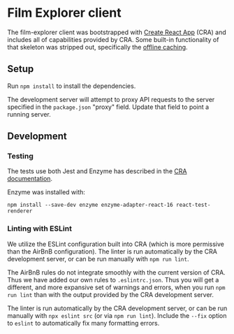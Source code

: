 # Film Explorer client

The film-explorer client was bootstrapped with [Create React App](https://github.com/facebookincubator/create-react-app) (CRA) and includes all of capabilities provided by CRA. Some built-in functionality of that skeleton was stripped out, specifically the [offline caching](https://github.com/facebook/create-react-app/blob/master/packages/react-scripts/template/README.md#making-a-progressive-web-app).

## Setup

Run `npm install` to install the dependencies.

The development server will attempt to proxy API requests to the server specified in the `package.json` "proxy" field. Update that field to point a running server.

## Development

### Testing

The tests use both Jest and Enzyme has described in the [CRA documentation](https://github.com/facebookincubator/create-react-app/blob/master/packages/react-scripts/template/README.md#running-tests).

Enzyme was installed with:

```
npm install --save-dev enzyme enzyme-adapter-react-16 react-test-renderer
```

### Linting with ESLint

We utilize the ESLint configuration built into CRA (which is more permissive than the AirBnB configuration). The linter is run automatically by the CRA development server, or can be run manually with `npm run lint`.

The AirBnB rules do not integrate smoothly with the current version of CRA. Thus we have added our own rules to `.eslintrc.json`. Thus you will get a different, and more expansive set of warnings and errors, when you run `npm run lint` than with the output provided by the CRA development server.

The linter is run automatically by the CRA development server, or can be run manually with `npx eslint src` (or via `npm run lint`). Include the `--fix` option to `eslint` to automatically fix many formatting errors.
